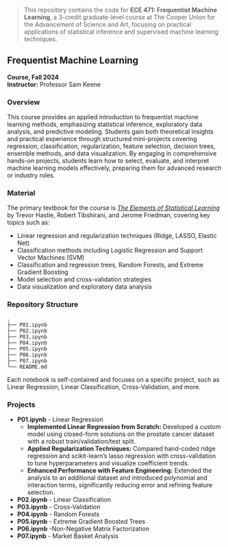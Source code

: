 

> This repository contains the code for **ECE 471: Frequentist Machine Learning**, a 3-credit graduate-level course at The Cooper Union for the Advancement of Science and Art, focusing on practical applications of statistical inference and supervised machine learning techniques.

## Frequentist Machine Learning
**Course, Fall 2024**  
**Instructor:** Professor Sam Keene

### Overview

This course provides an applied introduction to frequentist machine learning methods, emphasizing statistical inference, exploratory data analysis, and predictive modeling. Students gain both theoretical insights and practical experience through structured mini-projects covering regression, classification, regularization, feature selection, decision trees, ensemble methods, and data visualization. By engaging in comprehensive hands-on projects, students learn how to select, evaluate, and interpret machine learning models effectively, preparing them for advanced research or industry roles.


### Material

The primary textbook for the course is [*The Elements of Statistical Learning*](https://www.goodreads.com/book/show/148009.The_Elements_of_Statistical_Learning) by Trevor Hastie, Robert Tibshirani, and Jerome Friedman, covering key topics such as:

- Linear regression and regularization techniques (Ridge, LASSO, Elastic Net)
- Classification methods including Logistic Regression and Support Vector Machines (SVM)
- Classification and regression trees, Random Forests, and Extreme Gradient Boosting
- Model selection and cross-validation strategies
- Data visualization and exploratory data analysis



### Repository Structure

```
.
├── P01.ipynb
├── P02.ipynb
├── P03.ipynb
├── P04.ipynb
├── P05.ipynb
├── P06.ipynb
├── P07.ipynb
└── README.md
```

Each notebook is self-contained and focuses on a specific project, such as Linear Regression, Linear Classification, Cross-Validation, and more.


### Projects

- **P01.ipynb** - Linear Regression  
    - **Implemented Linear Regression from Scratch:** Developed a custom model using closed-form solutions on the prostate cancer dataset with a robust train/validation/test split.  
    - **Applied Regularization Techniques:** Compared hand-coded ridge regression and scikit-learn’s lasso regression with cross-validation to tune hyperparameters and visualize coefficient trends.  
    - **Enhanced Performance with Feature Engineering:** Extended the analysis to an additional dataset and introduced polynomial and interaction terms, significantly reducing error and refining feature selection.
- **P02.ipynb** - Linear Classification
- **P03.ipynb** - Cross-Validation
- **P04.ipynb** - Random Forests
- **P05.ipynb** - Extreme Gradient Boosted Trees
- **P06.ipynb** -Non-Negative Matrix Factorization
- **P07.ipynb** - Market Basket Analysis


